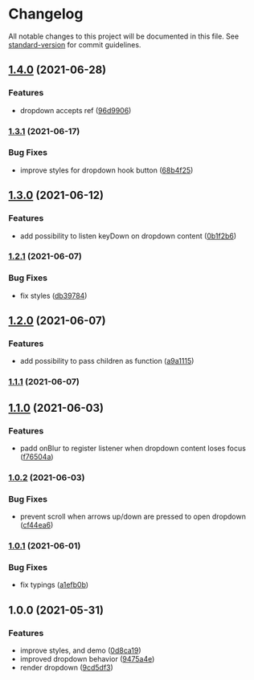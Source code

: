 # Changelog

All notable changes to this project will be documented in this file. See [standard-version](https://github.com/conventional-changelog/standard-version) for commit guidelines.

## [1.4.0](https://github.com/brunoscopelliti/react-dropdown/compare/v1.3.1...v1.4.0) (2021-06-28)


### Features

* dropdown accepts ref ([96d9906](https://github.com/brunoscopelliti/react-dropdown/commits/96d990634f12c344949836074946fe18d54785e6))

### [1.3.1](https://github.com/brunoscopelliti/react-dropdown/compare/v1.3.0...v1.3.1) (2021-06-17)


### Bug Fixes

* improve styles for dropdown hook button ([68b4f25](https://github.com/brunoscopelliti/react-dropdown/commits/68b4f25a3a852c6004e91c606b5519a03ed48846))

## [1.3.0](https://github.com/brunoscopelliti/react-dropdown/compare/v1.2.1...v1.3.0) (2021-06-12)


### Features

* add possibility to listen keyDown on dropdown content ([0b1f2b6](https://github.com/brunoscopelliti/react-dropdown/commits/0b1f2b69271b83213fe6525721ab8328eb3a3f4f))

### [1.2.1](https://github.com/brunoscopelliti/react-dropdown/compare/v1.2.0...v1.2.1) (2021-06-07)


### Bug Fixes

* fix styles ([db39784](https://github.com/brunoscopelliti/react-dropdown/commits/db39784437f36a0cb7f7f1d062e5e7d925687842))

## [1.2.0](https://github.com/brunoscopelliti/react-dropdown/compare/v1.1.1...v1.2.0) (2021-06-07)


### Features

* add possibility to pass children as function ([a9a1115](https://github.com/brunoscopelliti/react-dropdown/commits/a9a11152dbc4c9d2f9e15926beb99f937b2df88d))

### [1.1.1](https://github.com/brunoscopelliti/react-dropdown/compare/v1.1.0...v1.1.1) (2021-06-07)

## [1.1.0](https://github.com/brunoscopelliti/react-dropdown/compare/v1.0.2...v1.1.0) (2021-06-03)


### Features

* padd onBlur to register listener when dropdown content loses focus ([f76504a](https://github.com/brunoscopelliti/react-dropdown/commits/f76504a92c2c433d25fb040d71401f760e367956))

### [1.0.2](https://github.com/brunoscopelliti/react-dropdown/compare/v1.0.1...v1.0.2) (2021-06-03)


### Bug Fixes

* prevent scroll when arrows up/down are pressed to open dropdown ([cf44ea6](https://github.com/brunoscopelliti/react-dropdown/commits/cf44ea628560d6f70c38d6650c50ec7c82e999d6))

### [1.0.1](https://github.com/brunoscopelliti/react-dropdown/compare/v1.0.0...v1.0.1) (2021-06-01)


### Bug Fixes

* fix typings ([a1efb0b](https://github.com/brunoscopelliti/react-dropdown/commits/a1efb0b72d05359c690814e81eea4e20162d8485))

## 1.0.0 (2021-05-31)


### Features

* improve styles, and demo ([0d8ca19](https://github.com/brunoscopelliti/react-dropdown/commits/0d8ca1956d5f6b7f629717e96e5facb0b9fe4b49))
* improved dropdown behavior ([9475a4e](https://github.com/brunoscopelliti/react-dropdown/commits/9475a4ecb41c5577038eacd5c71919398e9a6a01))
* render dropdown ([9cd5df3](https://github.com/brunoscopelliti/react-dropdown/commits/9cd5df3cbc15b0613fbdeb36c8fce6926694f3b8))
